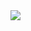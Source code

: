 <img src="https://user-images.githubusercontent.com/22378271/60603059-af7b8b80-9dbd-11e9-9922-14efee995018.jpg">
